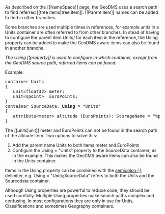 As described on the [[NameSpace]] page, the GeoDMS uses a search path to find referred [[tree items|tree item]]. [[Parent item]] names can be added to find in other branches.

Some branches are used multiple times in references, for example units in a Units container are often referred to from other branches. In stead
of having to configure the parent item Units/ for each item in the reference, the Using property can be added to make the GeoDMS aware items can also be found in another branche.

*The Using [[property]] is used to configure in which container, except from the GeoDMS source path, referred items can be found.*

Example:
<pre>
container Units
{
   unit&lt;float32&gt; meter;
   unit&lt;spoint&gt;  EuroPoints;
}
container SourceData: <b>Using</b> = "Units"
{
   attribute&lt;meter&gt; altitude (EuroPoints): StorageName = "%projDir%/data/grid/Elevation.asc";
}
</pre>

The [[units|unit]] meter and EuroPoints can not be found in the search path of the altitude item. Two options to solve this:

1.  Add the parent name Units to both items meter and EuroPoints
2.  Configure the Using = "Units" property to the SourceData container, as in the example. This makes the GeoDMS aware items can also be found in the Units container.

Items in the Using property can be combined with the [semicolon (;)](https://en.wiktionary.org/wiki/semicolon) delimiter, e.g. Using =
"Units;SourceData" refers to both the Units and the Sourcedata container.

Although Using properties are powerful to reduce code, they should be used carefully. Multiple Using properties make search paths complex and confusing. In most configurations they are only in use for Units, Classifications and sometimes Geography containers.